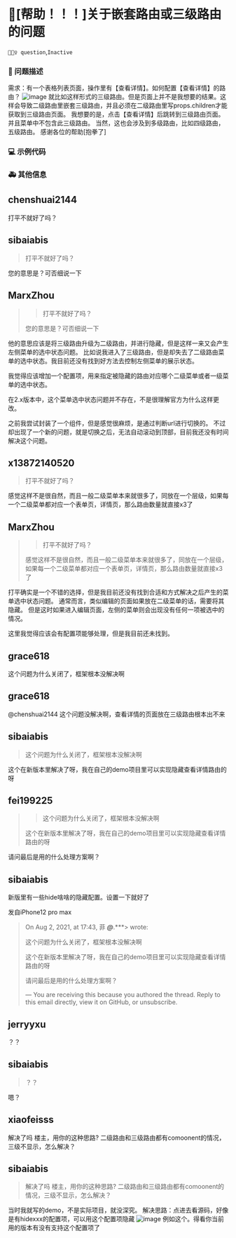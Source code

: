 # 🧐[帮助！！！]关于嵌套路由或三级路由的问题

`🕵🏻‍♀️ question`,`Inactive`

### 🧐 问题描述

需求：有一个表格列表页面，操作里有【查看详情】。如何配置【查看详情】的路由？
![image](https://user-images.githubusercontent.com/32796170/95710633-a604f280-0c93-11eb-9c3d-e6fdffdc7a77.png)
就比如这样形式的三级路由。但是页面上并不是我想要的结果。这样会导致二级路由里嵌套三级路由，并且必须在二级路由里写props.children才能获取到三级路由页面。
我想要的是，点击【查看详情】后跳转到三级路由页面。并且菜单中不包含此三级路由。
当然，这也会涉及到多级路由，比如四级路由，五级路由。
感谢各位的帮助[抱拳了]

<!--
详细地描述问题，让大家都能理解
-->

### 💻 示例代码

<!--
如果你有解决方案，在这里清晰地阐述
-->

### 🚑 其他信息

<!--
如截图等其他信息可以贴在这里
-->

## chenshuai2144

打平不就好了吗？

## sibaiabis

> 打平不就好了吗？

您的意思是？可否细说一下

## MarxZhou

> > 打平不就好了吗？
>
> 您的意思是？可否细说一下

他的意思应该是将三级路由升级为二级路由，并进行隐藏，但是这样一来又会产生左侧菜单的选中状态问题。
比如说我进入了三级路由，但是却失去了二级路由菜单的选中状态。我目前还没有找到好方法去控制左侧菜单的展示状态。

我觉得应该增加一个配置项，用来指定被隐藏的路由对应哪个二级菜单或者一级菜单的选中状态。

在2.x版本中，这个菜单选中状态问题并不存在，不是很理解官方为什么这样更改。

之前我尝试封装了一个组件，但是感觉很麻烦，是通过判断url进行切换的。
不过却出现了一个新的问题，就是切换之后，无法自动滚动到顶部，目前我还没有时间解决这个问题。

## x13872140520

> 打平不就好了吗？

感觉这样不是很自然，而且一般二级菜单本来就很多了，同放在一个层级，如果每一个二级菜单都对应一个表单页，详情页，那么路由数量就直接x3了

## MarxZhou

> > 打平不就好了吗？
>
> 感觉这样不是很自然，而且一般二级菜单本来就很多了，同放在一个层级，如果每一个二级菜单都对应一个表单页，详情页，那么路由数量就直接x3了

打平确实是一个不错的选择，但是我目前还没有找到合适和方式解决之后产生的菜单选中状态问题。
通常而言，类似编辑的页面如果放在二级菜单的话，需要将其隐藏。
但是这时如果进入编辑页面，左侧的菜单则会出现没有任何一项被选中的情况。

这里我觉得应该会有配置项能够处理，但是我目前还未找到。

## grace618

这个问题为什么关闭了，框架根本没解决啊

## grace618

@chenshuai2144 这个问题没解决啊，查看详情的页面放在三级路由根本出不来

## sibaiabis

> 这个问题为什么关闭了，框架根本没解决啊

这个在新版本里解决了呀，我在自己的demo项目里可以实现隐藏查看详情路由的呀

## fei199225

> > 这个问题为什么关闭了，框架根本没解决啊
>
> 这个在新版本里解决了呀，我在自己的demo项目里可以实现隐藏查看详情路由的呀

请问最后是用的什么处理方案啊？

## sibaiabis

新版里有一些hide啥啥的隐藏配置。设置一下就好了

发自iPhone12 pro max

> On Aug 2, 2021, at 17:43, 菲 **_@_**.\*\*\*> wrote:
>
> 这个问题为什么关闭了，框架根本没解决啊
>
> 这个在新版本里解决了呀，我在自己的demo项目里可以实现隐藏查看详情路由的呀
>
> 请问最后是用的什么处理方案啊？
>
> —
> You are receiving this because you authored the thread.
> Reply to this email directly, view it on GitHub, or unsubscribe.

## jerryyxu

？？

## sibaiabis

> ？？

嗯？

## xiaofeisss

解决了吗 楼主，用你的这种思路? 二级路由和三级路由都有comoonent的情况，三级不显示，怎么解决？

## sibaiabis

> 解决了吗 楼主，用你的这种思路? 二级路由和三级路由都有comoonent的情况，三级不显示，怎么解决？

当时我就写的demo，不是实际项目，就没深究。
解决思路：点进去看源码，好像是有hidexxx的配置项，可以用这个配置项隐藏
![image](https://github.com/ant-design/ant-design-pro/assets/32796170/f829e90d-0b1d-49a2-9428-a0ac8e06c9c6)
例如这个。得看你当前用的版本有没有支持这个配置项了

